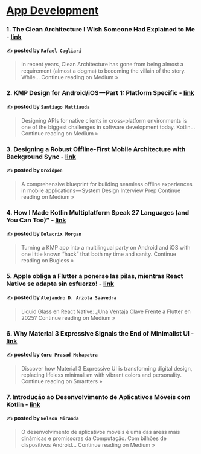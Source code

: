 
<h1><a href=https://medium.com/tag/mobile-app-development/recommended target="_blank" rel="noopener noreferrer">App Development</a></h1>
<h3>1. The Clean Architecture I Wish Someone Had Explained to Me - <a href="https://rafael-cagliari22.medium.com/the-clean-architecture-i-wish-someone-had-explained-to-me-dcc1572dbeac?source=rss------mobile_app_development-5" target="_blank" rel="noopener noreferrer">link</a></h3>

✍️ **posted by `Rafael Cagliari`**

<blockquote>In recent years, Clean Architecture has gone from being almost a requirement (almost a dogma) to becoming the villain of the story. While…
Continue reading on Medium »</blockquote>

<h3>2. KMP Design for Android/iOS — Part 1: Platform Specific - <a href="https://medium.com/@santimattius/kmp-design-for-android-ios-part-1-platform-specific-1b49b41aa353?source=rss------mobile_app_development-5" target="_blank" rel="noopener noreferrer">link</a></h3>

✍️ **posted by `Santiago Mattiauda`**

<blockquote>Designing APIs for native clients in cross-platform environments is one of the biggest challenges in software development today. Kotlin…
Continue reading on Medium »</blockquote>

<h3>3. Designing a Robust Offline-First Mobile Architecture with Background Sync - <a href="https://medium.com/@mkaomwakuni/designing-a-robust-offline-first-mobile-architecture-with-background-sync-a19f7a66b5c3?source=rss------mobile_app_development-5" target="_blank" rel="noopener noreferrer">link</a></h3>

✍️ **posted by `Droidpen`**

<blockquote>A comprehensive blueprint for building seamless offline experiences in mobile applications — System Design Interview Prep
Continue reading on Medium »</blockquote>

<h3>4. How I Made Kotlin Multiplatform Speak 27 Languages (and You Can Too)” - <a href="https://medium.com/bugless/how-i-made-kotlin-multiplatform-speak-27-languages-and-you-can-too-dd06b92625e9?source=rss------mobile_app_development-5" target="_blank" rel="noopener noreferrer">link</a></h3>

✍️ **posted by `Delacrix Morgan`**

<blockquote>Turning a KMP app into a multilingual party on Android and iOS with one little known “hack” that both my time and sanity.
Continue reading on Bugless »</blockquote>

<h3>5. Apple obliga a Flutter a ponerse las pilas, mientras React Native se adapta sin esfuerzo! - <a href="https://medium.com/@Alejandro.D.A.S/apple-obliga-a-flutter-a-ponerse-las-pilas-mientras-react-native-se-adapta-sin-esfuerzo-c9ed2bd8ebdb?source=rss------mobile_app_development-5" target="_blank" rel="noopener noreferrer">link</a></h3>

✍️ **posted by `Alejandro D. Arzola Saavedra`**

<blockquote>Liquid Glass en React Native: ¿Una Ventaja Clave Frente a Flutter en 2025?
Continue reading on Medium »</blockquote>

<h3>6. Why Material 3 Expressive Signals the End of Minimalist UI - <a href="https://medium.com/smartters-studio/why-material-3-expressive-signals-the-end-of-minimalist-ui-c5447aa404b8?source=rss------mobile_app_development-5" target="_blank" rel="noopener noreferrer">link</a></h3>

✍️ **posted by `Guru Prasad Mohapatra`**

<blockquote>Discover how Material 3 Expressive UI is transforming digital design, replacing lifeless minimalism with vibrant colors and personality.
Continue reading on Smartters »</blockquote>

<h3>7. Introdução ao Desenvolvimento de Aplicativos Móveis com Kotlin - <a href="https://medium.com/@nelson.miranda_40644/introdu%C3%A7%C3%A3o-ao-desenvolvimento-de-aplicativos-m%C3%B3veis-com-kotlin-e29570e7c49f?source=rss------mobile_app_development-5" target="_blank" rel="noopener noreferrer">link</a></h3>

✍️ **posted by `Nelson Miranda`**

<blockquote>O desenvolvimento de aplicativos móveis é uma das áreas mais dinâmicas e promissoras da Computação. Com bilhões de dispositivos Android…
Continue reading on Medium »</blockquote>

